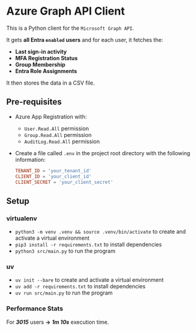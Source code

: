 # Azure Graph API Client
This is a Python client for the `Microsoft Graph API`. 

It gets **all Entra `enabled` users** and for each user, it fetches the:

  - **Last sign-in activity**
  - **MFA Registration Status**
  - **Group Membership**
  - **Entra Role Assignments** 

It then stores the data in a CSV file. 

## Pre-requisites
- Azure App Registration with:
  - `User.Read.All` permission
  - `Group.Read.All` permission
  - `AuditLog.Read.All` permission

- Create a file called `.env` in the project root directory with the following information:
  ```conf
  TENANT_ID = 'your_tenant_id'
  CLIENT_ID = 'your_client_id'
  CLIENT_SECRET = 'your_client_secret'
  ```

## Setup
### virtualenv
- `python3 -m venv .venv && source .venv/bin/activate` to create and activate a virtual environment
- `pip3 install -r requirements.txt` to install dependencies
- `python3 src/main.py` to run the program

### uv
- `uv init --bare` to create and activate a virtual environment
- `uv add -r requirements.txt` to install dependencies
- `uv run src/main.py` to run the program

### Performance Stats
For ***3015*** users **->** ***1m 10s*** execution time.